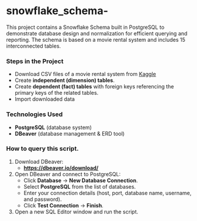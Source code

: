 # snowflake_schema-

This project contains a Snowflake Schema built in PostgreSQL to demonstrate database design and normalization for efficient querying and reporting. The schema is based on a movie rental system and includes 15 interconnected tables.

### Steps in the Project
- Download CSV files of a movie rental system from [Kaggle](https://www.kaggle.com/)
- Create **independent (dimension) tables**.
- Create **dependent (fact) tables** with foreign keys referencing the primary keys of the related tables.
- Import downloaded data

### Technologies Used
- **PostgreSQL** (database system)  
- **DBeaver** (database management & ERD tool)

### How to query this script.

1. Download DBeaver:  
   - **https://dbeaver.io/download/**  
2. Open DBeaver and connect to PostgreSQL:  
   - Click **Database** → **New Database Connection**.  
   - Select **PostgreSQL** from the list of databases.  
   - Enter your connection details (host, port, database name, username, and password).  
   - Click **Test Connection** → **Finish**.  
3. Open a new SQL Editor window and run the script.
   
